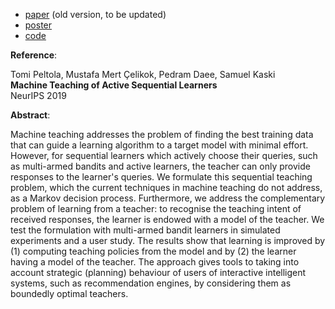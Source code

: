  * [paper](https://arxiv.org/abs/1809.02869) (old version, to be updated)
 * [poster](poster.pdf)
 * [code](https://github.com/AaltoPML/machine-teaching-of-active-sequential-learners/)

**Reference**:

Tomi Peltola, Mustafa Mert Çelikok, Pedram Daee, Samuel Kaski<br />
**Machine Teaching of Active Sequential Learners**<br />
NeurIPS 2019

**Abstract**:

Machine teaching addresses the problem of finding the best training data that can guide a learning algorithm to a target model with minimal effort. However, for sequential learners which actively choose their queries, such as multi-armed bandits and active learners, the teacher can only provide responses to the learner's queries. We formulate this sequential teaching problem, which the current techniques in machine teaching do not address, as a Markov decision process. Furthermore, we address the complementary problem of learning from a teacher: to recognise the teaching intent of received responses, the learner is endowed with a model of the teacher. We test the formulation with multi-armed bandit learners in simulated experiments and a user study. The results show that learning is improved by (1) computing teaching policies from the model and by (2) the learner having a model of the teacher. The approach gives tools to taking into account strategic (planning) behaviour of users of interactive intelligent systems, such as recommendation engines, by considering them as boundedly optimal teachers.
